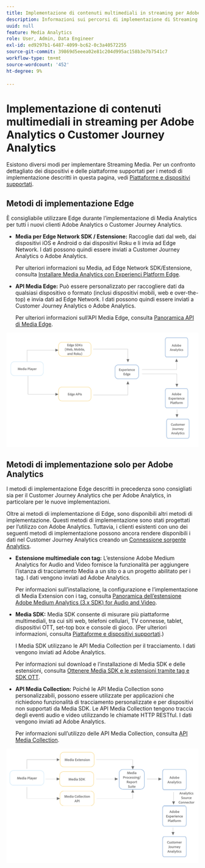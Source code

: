 ```yaml
---
title: Implementazione di contenuti multimediali in streaming per Adobe Analytics o Customer Journey Analytics
description: Informazioni sui percorsi di implementazione di Streaming Media.
uuid: null
feature: Media Analytics
role: User, Admin, Data Engineer
exl-id: ed9297b1-6487-4099-bc62-0c3a40572255
source-git-commit: 39869d5eeea02e81c204d995ac158b3e7b7541c7
workflow-type: tm+mt
source-wordcount: '452'
ht-degree: 9%

---
```


# Implementazione di contenuti multimediali in streaming per Adobe Analytics o Customer Journey Analytics

Esistono diversi modi per implementare Streaming Media. Per un confronto dettagliato dei dispositivi e delle piattaforme supportati per i metodi di implementazione descritti in questa pagina, vedi [Piattaforme e dispositivi supportati](/help/getting-started/supported-devices.md).

## Metodi di implementazione Edge

È consigliabile utilizzare Edge durante l’implementazione di Media Analytics per tutti i nuovi clienti Adobe Analytics o Customer Journey Analytics.

* **Media per Edge Network SDK / Estensione:** Raccoglie dati dal web, dai dispositivi iOS e Android o dai dispositivi Roku e li invia ad Edge Network. I dati possono quindi essere inviati a Customer Journey Analytics o Adobe Analytics.

  Per ulteriori informazioni su Media, ad Edge Network SDK/Estensione, consulta [Installare Media Analytics con Experienci Platform Edge](/help/implementation/edge/implementation-edge.md).

* **API Media Edge:** Può essere personalizzato per raccogliere dati da qualsiasi dispositivo o formato (inclusi dispositivi mobili, web e over-the-top) e invia dati ad Edge Network. I dati possono quindi essere inviati a Customer Journey Analytics o Adobe Analytics.

  Per ulteriori informazioni sull’API Media Edge, consulta [Panoramica API di Media Edge](https://developer.adobe.com/cja-apis/docs/endpoints/media-edge/).

![Flusso di lavoro in CJA](assets/streaming-media-edge.png)

## Metodi di implementazione solo per Adobe Analytics

I metodi di implementazione Edge descritti in precedenza sono consigliati sia per il Customer Journey Analytics che per Adobe Analytics, in particolare per le nuove implementazioni.

Oltre ai metodi di implementazione di Edge, sono disponibili altri metodi di implementazione. Questi metodi di implementazione sono stati progettati per l’utilizzo con Adobe Analytics. Tuttavia, i clienti esistenti con uno dei seguenti metodi di implementazione possono ancora rendere disponibili i dati nel Customer Journey Analytics creando un [Connessione sorgente Analytics](https://experienceleague.adobe.com/docs/experience-platform/sources/ui-tutorials/create/adobe-applications/analytics.html?lang=it).

* **Estensione multimediale con tag:** L’estensione Adobe Medium Analytics for Audio and Video fornisce la funzionalità per aggiungere l’istanza di tracciamento Media a un sito o a un progetto abilitato per i tag. I dati vengono inviati ad Adobe Analytics.

  Per informazioni sull’installazione, la configurazione e l’implementazione di Media Extension con i tag, consulta [Panoramica dell’estensione Adobe Medium Analytics (3.x SDK) for Audio and Video](https://experienceleague.adobe.com/docs/experience-platform/tags/extensions/client/media-analytics-3x/overview.html).

* **Media SDK:**  Media SDK consente di misurare più piattaforme multimediali, tra cui siti web, telefoni cellulari, TV connesse, tablet, dispositivi OTT, set-top box e console di gioco. (Per ulteriori informazioni, consulta [Piattaforme e dispositivi supportati](/help/getting-started/supported-devices.md).)

  I Media SDK utilizzano le API Media Collection per il tracciamento. I dati vengono inviati ad Adobe Analytics.

  Per informazioni sul download e l’installazione di Media SDK e delle estensioni, consulta [Ottenere Media SDK e le estensioni tramite tag e SDK OTT](/help/getting-started/download-sdks.md).

* **API Media Collection:** Poiché le API Media Collection sono personalizzabili, possono essere utilizzate per applicazioni che richiedono funzionalità di tracciamento personalizzate e per dispositivi non supportati da Media SDK. Le API Media Collection tengono traccia degli eventi audio e video utilizzando le chiamate HTTP RESTful. I dati vengono inviati ad Adobe Analytics.

  Per informazioni sull’utilizzo delle API Media Collection, consulta [API Media Collection](media-collection-api/mc-api-overview.md).


![Flusso di lavoro di analisi](assets/analytics-implementation.png)

<!--
(Not sure if we need the following paragraph and graphic. Paragraph is somewhat redundant with the intro paragraph of this article)
Choose the implementation method depending on the supported platforms. Some players are not supported by the Media SDKs or the Adobe Experience Platform Media Extensions. The Media Collection APIs provide a way to support those players. For information on supported devices, see [Supported devices and platforms](/help/getting-started/supported-devices.md).

![Media Flow](media-sdk/assets/choose-media-flow2.png)
-->
